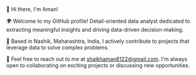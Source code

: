 
<!--
**Amansk-88/Amansk-88** is a ✨ _special_ ✨ repository because its `README.md` (this file) appears on your GitHub profile.

Here are some ideas to get you started:

- 🔭 I’m currently working on ...
- 🌱 I’m currently learning ...
- 👯 I’m looking to collaborate on ...
- 🤔 I’m looking for help with ...
- 💬 Ask me about ...
- 📫 How to reach me: ...
- 😄 Pronouns: ...
- ⚡ Fun fact: ...
-->

👋 Hi there, I'm Aman!

🌍 Welcome to my GitHub profile! Detail-oriented data analyst dedicated to extracting meaningful insights and driving data-driven decision-making.

💼 Based in Nashik, Maharashtra, India, I actively contribute to projects that leverage data to solve complex problems.

📧 Feel free to reach out to me at shaikhaman8122@gmail.com. I'm always open to collaborating on exciting projects or discussing new opportunities.

